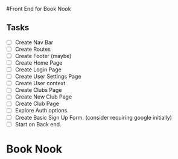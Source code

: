#Front End for Book Nook

## Tasks

- [ ] Create Nav Bar
- [ ] Create Routes
- [ ] Create Footer (maybe)
- [ ] Create Home Page
- [ ] Create Login Page
- [ ] Create User Settings Page
- [ ] Create User context
- [ ] Create Clubs Page
- [ ] Create New Club Page
- [ ] Create Club Page
- [ ] Explore Auth options. 
- [ ] Create Basic Sign Up Form. (consider requiring google initially)
- [ ] Start on Back end. 
# Book Nook
